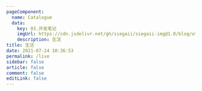 ```yaml
---
pageComponent: 
  name: Catalogue
  data: 
    key: 03.开发笔记
    imgUrl: https://cdn.jsdelivr.net/gh/siegaii/siegaii-img@1.0/blog/other.png
    description: 生活
title: 生活
date: 2021-07-24 10:36:53
permalink: /live
sidebar: false
article: false
comment: false
editLink: false
---
```

